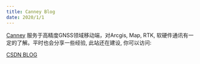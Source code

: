 ```yaml
---
title: Canney Blog
date: 2020/1/1
---
```

 [Canney](http://canney.cn) 服务于高精度GNSS领域移动端，对Arcgis, Map, RTK, 软硬件通讯有一定的了解。平时也会分享一些经验, 此站还在建设, 你可以访问:

[CSDN BLOG](https://blog.csdn.net/canney_chen)